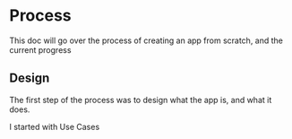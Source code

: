 # Process

This doc will go over the process of creating an app from scratch, and the current progress

## Design

The first step of the process was to design what the app is, and what it does.

I started with Use Cases
